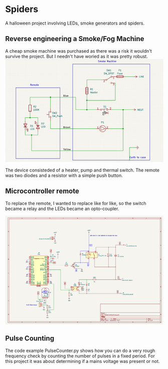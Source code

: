 # Spiders
A halloween project involving LEDs, smoke generators and spiders.

## Reverse engineering a Smoke/Fog Machine
A cheap smoke machine was purchased as there was a risk it wouldn't survive the project. But I needn't have woried as it was pretty robust.
![Reverse Engineered](ReverseEngineered.png)

The device consisteded of a heater, pump and thermal switch. The remote was two diodes and a resistor with a simple push button.

## Microcontroller remote
To replace the remote, I wanted to replace like for like, so the switch became a relay and the LEDs became an opto-coupler.

![Smoke Control](SmokeControl.png)

## Pulse Counting
The code example PulseCounter.py shows how you can do a very rough frequency check by counting the number of pulses in a fixed period. For this project it was about determining if a mains voltage was present or not.  
